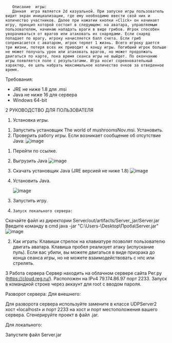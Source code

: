        Описание  игры:
       Данная  игра является 2d казуальной. При запуске игры пользователь видит экран инициализации, где ему необходимо ввести свой ник и количество участников. Далее при нажатии кнопки «Click» он начинает игру, принцип которой состоит в следующем: на аватара, управляемым пользователем, начинаю нападать враги в виде грибов. Игрок способен уворачиваться от врагов или атаковать их снарядами. Если снаряд попадает по врагу, игроку начисляется балл счета. Если гриб соприкасается с аватаром, игрок теряет 1 жизнь. Всего игроку дается три жизни, потеря всех их приводит к концу игры. Погибший игрок больше не может получать урон или атаковать врагов, но может продолжать двигаться по карте, пока время сеанса игры не выйдет. По окончанию игры появляется поле с результатами. Игра носит соревновательный характер, ее цель набрать максимальное количество очков за отведенное время.  
Требования:
- JRE не ниже 1.8 для .msi
- Java не ниже 16 для сервера
- Windows 64-bit

2 РУКОВОДСТВО ДЛЯ ПОЛЬЗОВАТЕЛЯ
1. Установка игры.
1)	Запустить установщик The world of mushroomsNov.msi. Установить.
2)	Проверить работу игры. Если возникает сообщение об отсутствие Java: 
  ![image](https://github.com/SpacelessWay/The-world-of-mushrooms/assets/126497295/00e6a473-5895-43b4-b580-5096d919f3f5)

1. Перейти по ссылке.
2. Выгрузить Java
 ![image](https://github.com/SpacelessWay/The-world-of-mushrooms/assets/126497295/5eef873b-3eb0-4c98-8525-65af2153c959)

3. Скачать установщик Java (JRE версией не ниже 1.8)
 ![image](https://github.com/SpacelessWay/The-world-of-mushrooms/assets/126497295/5b67ee6b-bf6f-4e80-852e-b08dfad57b0c)

4. Установить Java.

   ![image](https://github.com/SpacelessWay/The-world-of-mushrooms/assets/126497295/77f33190-0230-4567-b099-1dba8bec46c2)

 
3)	Запустить игру.
   
4)     Запуск локального сервера:
Скачайте файл из директории Server/out/artifacts/Server_jar/Server.jar
Введите команду в cmd java -jar "C:\Users\-\Desktop\Проба\Server.jar"
![image](https://github.com/SpacelessWay/The-world-of-mushrooms/assets/126497295/61127385-997f-4b60-a132-fffbaa541fb9)

2. Как играть:
Клавиши стрелок на клавиатуре позволят пользователю двигать аватара. Клавиша пробел реализует атаку (испускание пуль).
Если вас убили, вы можете двигаться в виде призрака до конца сеанса игры, но не можете взаимодействовать с нпс или стрелять.

3 Работа сервера
Сервер находить на облачном сервере сайта Рег.ру (https://cloud.reg.ru/).
Расположен на IPv4 79.174.86.97 порт 2233.
Запуск в командной строке через аккаунт для root c вводом пароля.

Разворот сервера:
Для внешнего:

Для разворота сервера используйте замените в классе UDPServer2 хост «localhost» и порт 2233 на хост и порт местоположения вашего сервера.
Сгенерируйте проект в файл .jar.

Для локального:

Запустите файл Server.jar

